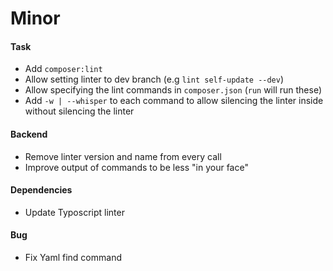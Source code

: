 # Minor

#### Task

- Add `composer:lint`
- Allow setting linter to dev branch (e.g `lint self-update --dev`)
- Allow specifying the lint commands in `composer.json` (`run` will run these)
- Add `-w | --whisper` to each command to allow silencing the linter inside without silencing the linter

#### Backend

- Remove linter version and name from every call
- Improve output of commands to be less "in your face"

#### Dependencies

- Update Typoscript linter

#### Bug

- Fix Yaml find command
